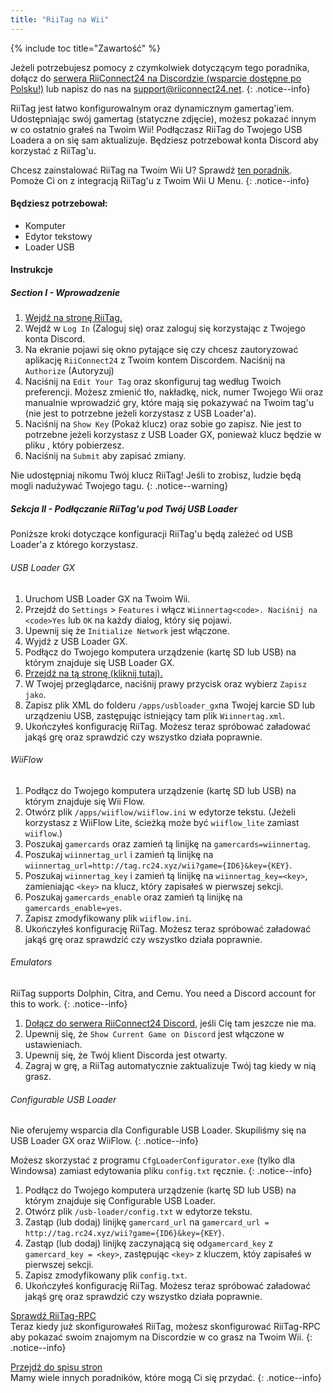 ```yaml
---
title: "RiiTag na Wii"
---
```


{% include toc title="Zawartość" %}

Jeżeli potrzebujesz pomocy z czymkolwiek dotyczącym tego poradnika, dołącz do [serwera RiiConnect24 na Discordzie (wsparcie dostępne po Polsku!)](https://discord.gg/rc24) lub napisz do nas na [support@riiconnect24.net](mailto:support@riiconnect24.net).
{: .notice--info}

RiiTag jest łatwo konfigurowalnym oraz dynamicznym gamertag'iem. Udostępniając swój gamertag (statyczne zdjęcie), możesz pokazać innym w co ostatnio grałeś na Twoim Wii! Podłączasz RiiTag do Twojego USB Loadera a on się sam aktualizuje. Będziesz potrzebował konta Discord aby korzystać z RiiTag'u.

Chcesz zainstalować RiiTag na Twoim Wii U? Sprawdź [ten poradnik](riitag-wiiu). Pomoże Ci on z integracją RiiTag'u z Twoim Wii U Menu.
{: .notice--info}

#### Będziesz potrzebował:

* Komputer
* Edytor tekstowy
* Loader USB

#### Instrukcje

##### Section I - Wprowadzenie

1. [Wejdź na stronę RiiTag.](https://tag.rc24.xyz/)
2. Wejdź w `Log In` (Zaloguj się) oraz zaloguj się korzystając z Twojego konta Discord.
3. Na ekranie pojawi się okno pytające się czy chcesz zautoryzować aplikację `RiiConnect24` z Twoim kontem Discordem. Naciśnij na `Authorize` (Autoryzuj)
4. Naciśnij na `Edit Your Tag` oraz skonfiguruj tag według Twoich preferencji. Możesz zmienić tło, nakładkę, nick, numer Twojego Wii oraz manualnie wprowadzić gry, które mają się pokazywać na Twoim tag'u (nie jest to potrzebne jeżeli korzystasz z USB Loader'a).
5. Naciśnij na `Show Key` (Pokaż klucz)</code> oraz sobie go zapisz. Nie jest to potrzebne jeżeli korzystasz z USB Loader GX, ponieważ klucz będzie w pliku , który pobierzesz.
6. Naciśnij na `Submit` aby zapisać zmiany.

Nie udostępniaj nikomu Twój klucz RiiTag! Jeśli to zrobisz, ludzie będą mogli nadużywać Twojego tagu.
{: .notice--warning}

##### Sekcja II - Podłączanie RiiTag'u pod Twój USB Loader

Poniższe kroki dotyczące konfiguracji RiiTag'u będą zależeć od USB Loader'a z którego korzystasz.

###### USB Loader GX

1. Uruchom USB Loader GX na Twoim Wii.
2. Przejdź do `Settings` > `Features` i włącz `Wiinnertag<code>. Naciśnij na <code>Yes` lub `OK` na każdy dialog, który się pojawi.
3. Upewnij się że `Initialize Network` jest włączone.
4. Wyjdź z USB Loader GX.
5. Podłącz do Twojego komputera urządzenie (kartę SD lub USB) na którym znajduje się USB Loader GX.
6. [Przejdź na tą stronę (kliknij tutaj).](https://tag.rc24.xyz/Wiinnertag.xml)
7. W Twojej przeglądarce, naciśnij prawy przycisk oraz wybierz `Zapisz jako`.
8. Zapisz plik XML do folderu `/apps/usbloader_gx`na Twojej karcie SD lub urządzeniu USB, zastępując istniejący tam plik `Wiinnertag.xml`.
9. Ukończyłeś konfigurację RiiTag. Możesz teraz spróbować załadować jakąś grę oraz sprawdzić czy wszystko działa poprawnie.

###### WiiFlow

1. Podłącz do Twojego komputera urządzenie (kartę SD lub USB) na którym znajduje się Wii Flow.
2. Otwórz plik `/apps/wiiflow/wiiflow.ini` w edytorze tekstu. (Jeżeli korzystasz z WiiFlow Lite, ścieżką może być `wiiflow_lite` zamiast `wiiflow`.)
3. Poszukaj `gamercards` oraz zamień tą linijkę na `gamercards=wiinnertag`.
4. Poszukaj `wiinnertag_url` i zamień tą linijkę na `wiinnertag_url=http://tag.rc24.xyz/wii?game={ID6}&key={KEY}`.
5. Poszukaj `wiinnertag_key` i zamień tą linijkę na `wiinnertag_key=<key>`, zamieniając `<key>` na klucz, który zapisałeś w pierwszej sekcji.
6. Poszukaj `gamercards_enable` oraz zamień tą linijkę na `gamercards_enable=yes`.
7. Zapisz zmodyfikowany plik `wiiflow.ini`.
8. Ukończyłeś konfigurację RiiTag. Możesz teraz spróbować załadować jakąś grę oraz sprawdzić czy wszystko działa poprawnie.

###### Emulators

RiiTag supports Dolphin, Citra, and Cemu. You need a Discord account for this to work.
{: .notice--info}

1. [Dołącz do serwera RiiConnect24 Discord](https://discord.gg/rc24), jeśli Cię tam jeszcze nie ma.
2. Upewnij się, że `Show Current Game on Discord` jest włączone w ustawieniach.
3. Upewnij się, że Twój klient Discorda jest otwarty.
4. Zagraj w grę, a RiiTag automatycznie zaktualizuje Twój tag kiedy w nią grasz.

###### Configurable USB Loader

Nie oferujemy wsparcia dla Configurable USB Loader. Skupiliśmy się na USB Loader GX oraz WiiFlow.
{: .notice--info}

Możesz skorzystać z programu `CfgLoaderConfigurator.exe` (tylko dla Windowsa) zamiast edytowania pliku `config.txt` ręcznie.
{: .notice--info}

1. Podłącz do Twojego komputera urządzenie (kartę SD lub USB) na którym znajduje się Configurable USB Loader.
2. Otwórz plik `/usb-loader/config.txt` w edytorze tekstu.
3. Zastąp (lub dodaj) linijkę `gamercard_url` na `gamercard_url = http://tag.rc24.xyz/wii?game={ID6}&key={KEY}`.
4. Zastąp (lub dodaj) linijkę zaczynającą się od`gamercard_key` z `gamercard_key = <key>`, zastępując `<key>` z kluczem, któy zapisałeś w pierwszej sekcji.
5. Zapisz zmodyfikowany plik `config.txt`.
6. Ukończyłeś konfigurację RiiTag. Możesz teraz spróbować załadować jakąś grę oraz sprawdzić czy wszystko działa poprawnie.

[Sprawdź RiiTag-RPC](https://github.com/RiiConnect24/RiiTag-RPC/releases/latest)<br> Teraz kiedy już skonfigurowałeś RiiTag, możesz skonfigurować RiiTag-RPC aby pokazać swoim znajomym na Discordzie w co grasz na Twoim Wii.
{: .notice--info}

[Przejdź do spisu stron](site-navigation)<br> Mamy wiele innych poradników, które mogą Ci się przydać.
{: .notice--info}
